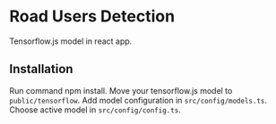# Road Users Detection

Tensorflow.js model in react app.

## Installation

Run command npm install.
Move your tensorflow.js model to `public/tensorflow`.
Add model configuration in `src/config/models.ts`.
Choose active model in `src/config/config.ts`.
